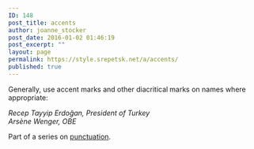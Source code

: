 ```yaml
---
ID: 148
post_title: accents
author: joanne_stocker
post_date: 2016-01-02 01:46:19
post_excerpt: ""
layout: page
permalink: https://style.srepetsk.net/a/accents/
published: true
---
```

Generally, use accent marks and other diacritical<b> </b>marks on names where appropriate:
<div class="kno-ecr-pt kno-fb-ctx" data-ved="0ahUKEwif_KH8_onKAhXFNj4KHVQrCJcQ3B0IiQEoADAT"><em>Recep Tayyip Erdoğan, President of Turkey</em></div>
<em>Arsène Wenger, OBE</em>

Part of a series on <a href="https://style.srepetsk.net/p/punctuation-2/">punctuation</a>.